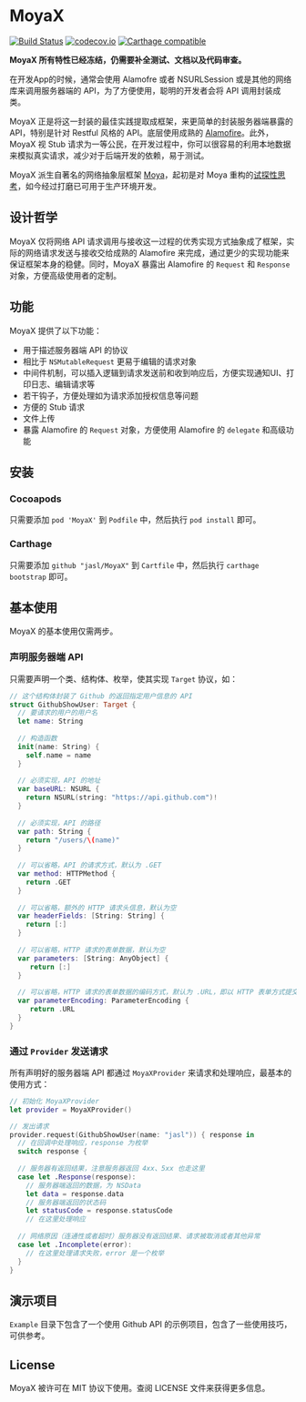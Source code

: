 MoyaX
====

[![Build Status](https://travis-ci.org/jasl/MoyaX.svg?branch=master)](https://travis-ci.org/jasl/MoyaX)
[![codecov.io](https://codecov.io/github/jasl/MoyaX/coverage.svg?branch=master)](https://codecov.io/github/jasl/MoyaX?branch=master)
[![Carthage compatible](https://img.shields.io/badge/Carthage-compatible-4BC51D.svg?style=flat)](https://github.com/Carthage/Carthage)

**MoyaX 所有特性已经冻结，仍需要补全测试、文档以及代码审查。**

在开发App的时候，通常会使用 Alamofre 或者 NSURLSession 或是其他的网络库来调用服务器端的 API，为了方便使用，聪明的开发者会将 API 调用封装成类。

MoyaX 正是将这一封装的最佳实践提取成框架，来更简单的封装服务器端暴露的 API，特别是针对 Restful 风格的 API。底层使用成熟的 [Alamofire](https://github.com/Alamofire/Alamofire)。此外，MoyaX 视 Stub 请求为一等公民，在开发过程中，你可以很容易的利用本地数据来模拟真实请求，减少对于后端开发的依赖，易于测试。 

MoyaX 派生自著名的网络抽象层框架 [Moya](https://github.com/Moya/Moya)，起初是对 Moya 重构的[试探性思考](Documentation/motivation_zh.md)，如今经过打磨已可用于生产环境开发。

## 设计哲学

MoyaX 仅将网络 API 请求调用与接收这一过程的优秀实现方式抽象成了框架，实际的网络请求发送与接收交给成熟的 Alamofire 来完成，通过更少的实现功能来保证框架本身的稳健。同时，MoyaX 暴露出 Alamofire 的 `Request` 和 `Response` 对象，方便高级使用者的定制。

## 功能

MoyaX 提供了以下功能：

- 用于描述服务器端 API 的协议
- 相比于 `NSMutableRequest` 更易于编辑的请求对象
- 中间件机制，可以插入逻辑到请求发送前和收到响应后，方便实现通知UI、打印日志、编辑请求等
- 若干钩子，方便处理如为请求添加授权信息等问题
- 方便的 Stub 请求
- 文件上传
- 暴露 Alamofire 的 `Request` 对象，方便使用 Alamofire 的 `delegate` 和高级功能

## 安装

### Cocoapods

只需要添加 `pod 'MoyaX'` 到 `Podfile` 中，然后执行 `pod install` 即可。

### Carthage

只需要添加 `github "jasl/MoyaX"` 到 `Cartfile` 中，然后执行 `carthage bootstrap` 即可。

## 基本使用

MoyaX 的基本使用仅需两步。

### 声明服务器端 API

只需要声明一个类、结构体、枚举，使其实现 `Target` 协议，如：

```swift
// 这个结构体封装了 Github 的返回指定用户信息的 API
struct GithubShowUser: Target {
  // 要请求的用户的用户名
  let name: String
  
  // 构造函数
  init(name: String) {
    self.name = name
  }
  
  // 必须实现，API 的地址
  var baseURL: NSURL {
    return NSURL(string: "https://api.github.com")!
  }
  
  // 必须实现，API 的路径
  var path: String {
    return "/users/\(name)"
  }
  
  // 可以省略，API 的请求方式，默认为 .GET
  var method: HTTPMethod {
    return .GET
  }
  
  // 可以省略，额外的 HTTP 请求头信息，默认为空
  var headerFields: [String: String] {
    return [:]
  }
  
  // 可以省略，HTTP 请求的表单数据，默认为空
  var parameters: [String: AnyObject] {
  	 return [:]
  }
  
  // 可以省略，HTTP 请求的表单数据的编码方式，默认为 .URL，即以 HTTP 表单方式提交 parameters
  var parameterEncoding: ParameterEncoding {
  	 return .URL
  }
}
```

### 通过 `Provider` 发送请求

所有声明好的服务器端 API 都通过 `MoyaXProvider` 来请求和处理响应，最基本的使用方式：

```swift
// 初始化 MoyaXProvider
let provider = MoyaXProvider()

// 发出请求
provider.request(GithubShowUser(name: "jasl")) { response in
  // 在回调中处理响应，response 为枚举
  switch response {
  
  // 服务器有返回结果，注意服务器返回 4xx、5xx 也走这里
  case let .Response(response):
    // 服务器端返回的数据，为 NSData
    let data = response.data
    // 服务器端返回的状态码
    let statusCode = response.statusCode
    // 在这里处理响应
    
  // 网络原因（连通性或者超时）服务器没有返回结果、请求被取消或者其他异常
  case let .Incomplete(error):
    // 在这里处理请求失败，error 是一个枚举
  }
}
```

## 演示项目

`Example` 目录下包含了一个使用 Github API 的示例项目，包含了一些使用技巧，可供参考。

## License

MoyaX 被许可在 MIT 协议下使用。查阅 LICENSE 文件来获得更多信息。

